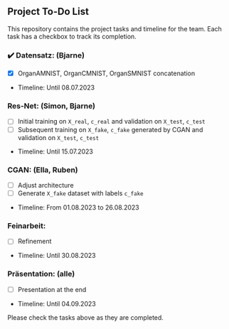 ## Project To-Do List

This repository contains the project tasks and timeline for the team. Each task has a checkbox to track its completion.

### ✔️ Datensatz: (Bjarne)
- [x] OrganAMNIST, OrganCMNIST, OrganSMNIST concatenation
- Timeline: Until 08.07.2023

### Res-Net: (Simon, Bjarne)
- [ ] Initial training on `X_real`, `c_real` and validation on `X_test`, `c_test`
- [ ] Subsequent training on `X_fake`, `c_fake` generated by CGAN and validation on `X_test`, `c_test`
- Timeline: Until 15.07.2023

### CGAN: (Ella, Ruben)
- [ ] Adjust architecture
- [ ] Generate `X_fake` dataset with labels `c_fake`
- Timeline: From 01.08.2023 to 26.08.2023

### Feinarbeit:
- [ ] Refinement
- Timeline: Until 30.08.2023

### Präsentation: (alle)
- [ ] Presentation at the end
- Timeline: Until 04.09.2023

Please check the tasks above as they are completed.
